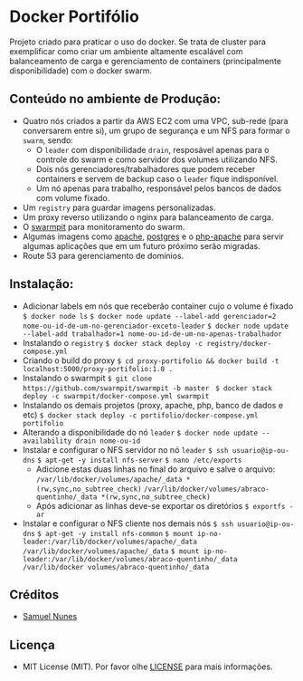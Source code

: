 # Docker Portifólio
Projeto criado para praticar o uso do docker. Se trata de cluster para exemplificar como criar um ambiente altamente escalável com balanceamento de carga e gerenciamento de containers (principalmente disponibilidade) com o docker swarm.
## Conteúdo no ambiente de Produção:
- Quatro nós criados a partir da AWS EC2 com uma VPC, sub-rede (para conversarem entre si), um grupo de segurança e um NFS para formar o `swarm`, sendo:
  - O `leader` com disponibilidade `drain`, resposável apenas para o controle do swarm e como servidor dos volumes utilizando NFS.
  - Dois nós gerenciadores/trabalhadores que podem receber containers e servem de backup caso o `leader` fique indisponível.
  - Um nó apenas para trabalho, responsável pelos bancos de dados com volume fixado.
- Um `registry` para guardar imagens personalizadas.
- Um proxy reverso utilizando o nginx para balanceamento de carga.
- O [swarmpit](https://swarmpit.io/) para monitoramento do swarm.
- Algumas imagens como [apache](https://hub.docker.com/_/httpd), [postgres](https://hub.docker.com/_/postgres) e o [php-apache](https://hub.docker.com/r/webdevops/php-apache) para servir algumas aplicações que em um futuro próximo serão migradas.
- Route 53 para gerenciamento de domínios.
## Instalação:
- Adicionar labels em nós que receberão container cujo o volume é fixado
  ```$ docker node ls```
  ```$ docker node update --label-add gerenciador=2 nome-ou-id-de-um-no-gerenciador-exceto-leader```
  ```$ docker node update --label-add trabalhador=1 nome-ou-id-de-um-no-apenas-trabalhador```
- Instalando o `registry`
  ```$ docker stack deploy -c registry/docker-compose.yml```
- Criando o build do proxy
  ```$ cd proxy-portifolio && docker build -t localhost:5000/proxy-portifolio:1.0 .```
- Instalando o swarmpit
  ```$ git clone https://github.com/swarmpit/swarmpit -b master ```
  ```$ docker stack deploy -c swarmpit/docker-compose.yml swarmpit ```
- Instalando os demais projetos (proxy, apache, php, banco de dados e etc)
  ```$ docker stack deploy -c portifolio/docker-compose.yml portifolio ```
- Alterando a disponibilidade do nó `leader`
  ```$ docker node update --availability drain nome-ou-id```
- Instalar e configurar o NFS servidor no nó `leader`
  ```$ ssh usuario@ip-ou-dns```
  ```$ apt-get -y install nfs-server```
  ```$ nano /etc/exports```
  - Adicione estas duas linhas no final do arquivo e salve o arquivo:
    ```/var/lib/docker/volumes/apache/_data *(rw,sync,no_subtree_check)```
    ```/var/lib/docker/volumes/abraco-quentinho/_data *(rw,sync,no_subtree_check)```
  - Após adicionar as linhas deve-se exportar os diretórios
    ```$ exportfs -ar```
- Instalar e configurar o NFS cliente nos demais nós
  ```$ ssh usuario@ip-ou-dns```
  ```$ apt-get -y install nfs-common```
  ```$ mount ip-no-leader:/var/lib/docker/volumes/apache/_data /var/lib/docker/volumes/apache/_data``` 
  ```$ mount ip-no-leader:/var/lib/docker/volumes/abraco-quentinho/_data /var/lib/docker volumes/abraco-quentinho/_data```

## Créditos
- [Samuel Nunes](https://github.com/SamuelNunesDev)
## Licença
 - MIT License (MIT). Por favor olhe [LICENSE](LICENSE.md) para mais informações.

